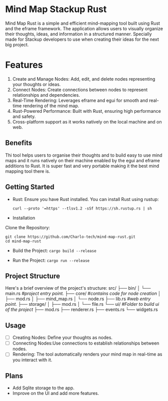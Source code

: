 # Mind Map Stackup Rust

Mind Map Rust is a simple and efficient mind-mapping tool built using Rust and the eframe framework. The application allows users to visually organize their thoughts, ideas, and information in a structured manner. Specially made for Stackup developers to use when creating their ideas for the next big project.


# Features

1. Create and Manage Nodes: Add, edit, and delete nodes representing your thoughts or ideas.
2. Connect Nodes: Create connections between nodes to represent relationships and dependencies.
3. Real-Time Rendering: Leverages eframe and egui for smooth and real-time rendering of the mind map.
4. Rust-Powered Performance: Built with Rust, ensuring high performance and safety.
5. Cross-platform support as it works natively on the local machine and on web.

## Benefits
Thi tool helps users to organise their thoughts and to build easy to use mind maps and it runs natively on their machine enabled by the egui and eframe additions to Rust. It is super fast and very portable making it the best mind mapping tool there is.

## Getting Started

 - Rust: Ensure you have Rust installed. You can install Rust using
   rustup:   
   ```
   curl --proto '=https' --tlsv1.2 -sSf https://sh.rustup.rs | sh
   ```
 - Installation

Clone the Repository:
```
git clone https://github.com/Charlo-tech/mind-map-rust.git
cd mind-map-rust
```

 - Build the Project: ``` cargo build --release ```

- Run the Project:
```cargo run --release```

## Project Structure
Here's a brief overview of the project's structure:
src/
├── bin/
│   └── main.rs  *#project entry point.*
├── core/       #*contains code for node creation*
│   ├── mod.rs
│   ├── mind_map.rs
│   └── node.rs
├── lib.rs *#web entry point.*
├── storage/
│   ├── mod.rs
│   └── file.rs
└── ui/     *#Folder to build ui of the project*
    ├── mod.rs
    ├── renderer.rs
    ├── events.rs
    └── widgets.rs


## Usage

 - [ ] Creating Nodes: Define your thoughts as nodes.
 - [ ] Connecting Nodes:Use connections to establish relationships between nodes.
 - [ ] Rendering: The tool automatically renders your mind map in
       real-time as you interact with it.

## Plans
- Add Sqlite storage to the app.
- Improve on the UI and add more features.